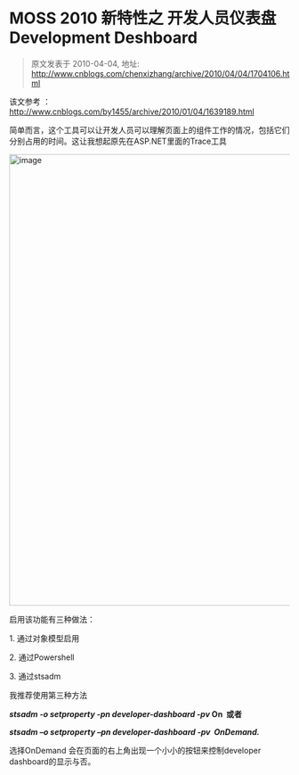 # MOSS 2010 新特性之 开发人员仪表盘 Development Deshboard 
> 原文发表于 2010-04-04, 地址: http://www.cnblogs.com/chenxizhang/archive/2010/04/04/1704106.html 


<p>该文参考 ： <a href="http://www.cnblogs.com/by1455/archive/2010/01/04/1639189.html">http://www.cnblogs.com/by1455/archive/2010/01/04/1639189.html</a></p> <p>简单而言，这个工具可以让开发人员可以理解页面上的组件工作的情况，包括它们分别占用的时间。这让我想起原先在ASP.NET里面的Trace工具</p> <p><a href="http://images.cnblogs.com/cnblogs_com/chenxizhang/WindowsLiveWriter/MOSS2010DevelopmentDeshboard_AF5C/image_2.png" class="thickbox"><img title="image" border="0" alt="image" src="http://images.cnblogs.com/cnblogs_com/chenxizhang/WindowsLiveWriter/MOSS2010DevelopmentDeshboard_AF5C/image_thumb.png" width="1042" height="810"></a> </p> <p>启用该功能有三种做法：</p> <p>1. 通过对象模型启用</p> <p>2. 通过Powershell</p> <p>3. 通过stsadm</p> <p>我推荐使用第三种方法</p> <p><strong><em>stsadm -o setproperty -pn developer-dashboard -pv</em> On&nbsp; 或者</strong> <p><strong><em>stsadm –o setproperty –pn developer-dashboard -pv&nbsp; OnDemand.</em> </strong> <p><strong></strong> <p>选择OnDemand 会在页面的右上角出现一个小小的按钮来控制developer dashboard的显示与否。 
